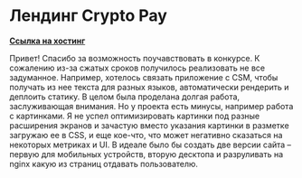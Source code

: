 # Лендинг Crypto Pay
**[Ссылка на хостинг](https://crypto-pay.website.yandexcloud.net/)**

Привет! Спасибо за возможность поучавствовать в конкурсе.
К сожалению из-за сжатых сроков получилось реализовать не все задуманное. Например, хотелось связать приложение с CSM, чтобы получать из нее текста для разных языков, автоматически рендерить и деплоить статику.
В целом была проделана долгая работа, заслуживающая внимания. Но у проекта есть минусы, например работа с картинками. Я не успел оптимизировать картинки под разные расширения экранов и зачастую вместо указания картинки в разметке загружаю ее в CSS, и еще кое-что, что может негативно сказаться на некоторых метриках и UI. В идеале было бы создать две версии сайта – первую для мобильных устройств, вторую десктопа и разруливать на nginx какую из страниц отдавать пользователю.
